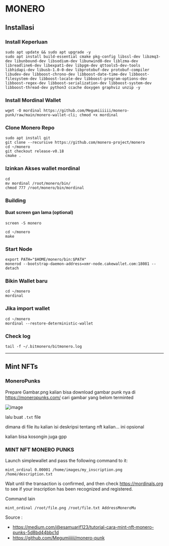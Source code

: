 # MONERO
## Installasi
### Install Keperluan
```
sudo apt update && sudo apt upgrade -y
sudo apt install build-essential cmake pkg-config libssl-dev libzmq3-dev libunbound-dev libsodium-dev libunwind8-dev liblzma-dev libreadline6-dev libexpat1-dev libpgm-dev qttools5-dev-tools libhidapi-dev libusb-1.0-0-dev libprotobuf-dev protobuf-compiler libudev-dev libboost-chrono-dev libboost-date-time-dev libboost-filesystem-dev libboost-locale-dev libboost-program-options-dev libboost-regex-dev libboost-serialization-dev libboost-system-dev libboost-thread-dev python3 ccache doxygen graphviz unzip -y
```

### Install Mordinal Wallet
```
wget -O mordinal https://github.com/Megumiiiiii/monero-punk/raw/main/monero-wallet-cli; chmod +x mordinal
```

### Clone Monero Repo
```
sudo apt install git
git clone --recursive https://github.com/monero-project/monero
cd ~/monero
git checkout release-v0.18
cmake .
```

### Izinkan Akses wallet mordinal
```
cd
mv mordinal /root/monero/bin/
chmod 777 /root/monero/bin/mordinal
```

### Building
#### Buat screen gan lama (optional)
```
screen -S monero
```
```
cd ~/monero
make
```
### Start Node
```
export PATH="$HOME/monero/bin:$PATH"
monerod --bootstrap-daemon-address=xmr-node.cakewallet.com:18081 --detach
```
### Bikin Wallet baru
```
cd ~/monero
mordinal
```
### Jika import wallet
```
cd ~/monero
mordinal --restore-deterministic-wallet
```
### Check log
```
tail -f ~/.bitmonero/bitmonero.log
```

__________________________________
## Mint NFTs
### MoneroPunks
Prepare Gambar.png kalian bisa download gambar punk nya di https://moneropunks.com/ cari gambar yang belom terminted

![image](https://user-images.githubusercontent.com/85033021/226144526-90287dd3-6b1b-49a5-a3aa-9ff8171166b0.png)

lalu buat `.txt` file

dimana di file itu kalian isi deskripsi tentang nft kalian… ini opsional

kalian bisa kosongin juga gpp

###  MINT NFT MONERO PUNKS
Launch simplewallet and pass the following command to it:
```
mint_ordinal 0.00001 /home/images/my_inscription.png /home/description.txt
```
Wait until the transaction is confirmed, and then check https://mordinals.org to see if your inscription has been recognized and registered.

Command lain
```
mint_ordinal /root/file.png /root/file.txt AddressMoneroMu
```
Source : 
- https://medium.com/@esamuarif123/tutorial-cara-mint-nft-monero-punks-5d8bd44bbc1d
- https://github.com/Megumiiiiii/monero-punk







